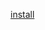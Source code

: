 [install](itms-services://?action=download-manifest&url=https://media.githubusercontent.com/media/wofung/itms-services/main/release/manifest.plist)